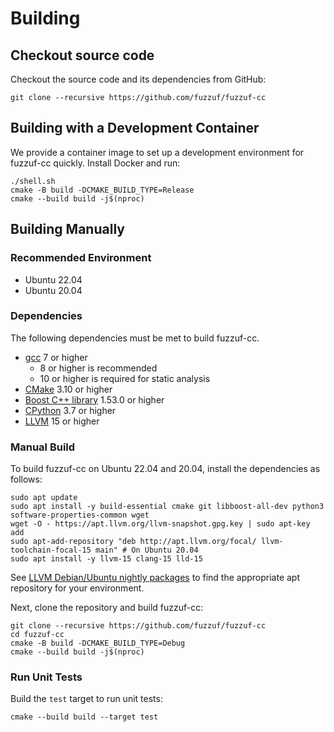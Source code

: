 # Building

## Checkout source code

Checkout the source code and its dependencies from GitHub:

```shell
git clone --recursive https://github.com/fuzzuf/fuzzuf-cc
```

## Building with a Development Container

We provide a container image to set up a development environment for fuzzuf-cc quickly. Install Docker and run:

```shell
./shell.sh
cmake -B build -DCMAKE_BUILD_TYPE=Release
cmake --build build -j$(nproc)
```

## Building Manually

### Recommended Environment

- Ubuntu 22.04
- Ubuntu 20.04

### Dependencies

The following dependencies must be met to build fuzzuf-cc.

- [gcc](https://gcc.gnu.org/) 7 or higher
  - 8 or higher is recommended
  - 10 or higher is required for static analysis
- [CMake](https://cmake.org/) 3.10 or higher
- [Boost C++ library](https://www.boost.org/) 1.53.0 or higher
- [CPython](https://www.python.org/) 3.7 or higher
- [LLVM](https://llvm.org/) 15 or higher

### Manual Build

To build fuzzuf-cc on Ubuntu 22.04 and 20.04, install the dependencies as follows:

```shell
sudo apt update
sudo apt install -y build-essential cmake git libboost-all-dev python3 software-properties-common wget
wget -O - https://apt.llvm.org/llvm-snapshot.gpg.key | sudo apt-key add
sudo apt-add-repository "deb http://apt.llvm.org/focal/ llvm-toolchain-focal-15 main" # On Ubuntu 20.04
sudo apt install -y llvm-15 clang-15 lld-15
```

See [LLVM Debian/Ubuntu nightly packages](https://apt.llvm.org) to find the appropriate apt repository for your environment.

Next, clone the repository and build fuzzuf-cc:

```shell
git clone --recursive https://github.com/fuzzuf/fuzzuf-cc
cd fuzzuf-cc
cmake -B build -DCMAKE_BUILD_TYPE=Debug
cmake --build build -j$(nproc)
```

### Run Unit Tests

Build the `test` target to run unit tests:

```shell
cmake --build build --target test
```
